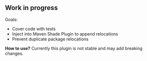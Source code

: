 ## Work in progress

Goals:
  - Cover code with tests
  - Inject into Maven Shade Plugin to append relocations
  - Prevent duplicate package relocations

**How to use?**
Currently this plugin is not stable and may add breaking changes.
